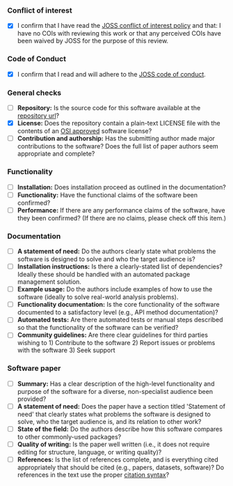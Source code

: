 ### Conflict of interest

- [x] I confirm that I have read the [JOSS conflict of interest policy](reviewer_guidelines.html#joss-conflict-of-interest-policy) and that: I have no COIs with reviewing this work or that any perceived COIs have been waived by JOSS for the purpose of this review.

### Code of Conduct

- [x] I confirm that I read and will adhere to the [JOSS code of conduct](https://joss.theoj.org/about#code_of_conduct).

### General checks

- [ ]  **Repository:** Is the source code for this software available at the <a target="_blank" href="https://github.com/DistrictDataLabs/yellowbrick">repository url</a>?
- [x] **License:** Does the repository contain a plain-text LICENSE file with the contents of an [OSI approved](https://opensource.org/licenses/alphabetical) software license?
- [ ]  **Contribution and authorship:** Has the submitting author made major contributions to the software? Does the full list of paper authors seem appropriate and complete?

### Functionality

- [ ]  **Installation:** Does installation proceed as outlined in the documentation?
- [ ]  **Functionality:** Have the functional claims of the software been confirmed?
- [ ]  **Performance:** If there are any performance claims of the software, have they been confirmed? (If there are no claims, please check off this item.)

### Documentation

- [ ]  **A statement of need:** Do the authors clearly state what problems the software is designed to solve and who the target audience is?
- [ ]  **Installation instructions:** Is there a clearly-stated list of dependencies? Ideally these should be handled with an automated package management solution.
- [ ]  **Example usage:** Do the authors include examples of how to use the software (ideally to solve real-world analysis problems).
- [ ]  **Functionality documentation:** Is the core functionality of the software documented to a satisfactory level (e.g., API method documentation)?
- [ ]  **Automated tests:** Are there automated tests or manual steps described so that the functionality of the software can be verified?
- [ ]  **Community guidelines:** Are there clear guidelines for third parties wishing to 1) Contribute to the software 2) Report issues or problems with the software 3) Seek support

### Software paper

- [ ]  **Summary:** Has a clear description of the high-level functionality and purpose of the software for a diverse, non-specialist audience been provided?
- [ ]  **A statement of need:** Does the paper have a section titled 'Statement of need' that clearly states what problems the software is designed to solve, who the target audience is, and its relation to other work?
- [ ]  **State of the field:** Do the authors describe how this software compares to other commonly-used packages?
- [ ]  **Quality of writing:** Is the paper well written (i.e., it does not require editing for structure, language, or writing quality)?
- [ ]  **References:** Is the list of references complete, and is everything cited appropriately that should be cited (e.g., papers, datasets, software)? Do references in the text use the proper [citation syntax]( https://rmarkdown.rstudio.com/authoring_bibliographies_and_citations.html#citation_syntax)?
